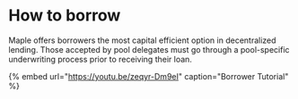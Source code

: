 # How to borrow

Maple offers borrowers the most capital efficient option in decentralized lending. Those accepted by pool delegates must go through a pool-specific underwriting process prior to receiving their loan.

{% embed url="https://youtu.be/zeqyr-Dm9eI" caption="Borrower Tutorial" %}

